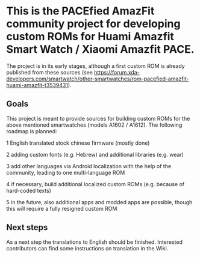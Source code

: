 # This is the PACEfied AmazFit community project for developing custom ROMs for Huami Amazfit Smart Watch / Xiaomi Amazfit PACE.

The project is in its early stages, although a first custom ROM is already published from these sources (see https://forum.xda-developers.com/smartwatch/other-smartwatches/rom-pacefied-amazfit-huami-amazfit-t3539431).

## Goals
This project is meant to provide sources for building custom ROMs for the above mentioned smartwatches (models A1602 / A1612). The following roadmap is planned:

1 English translated stock chinese firmware (mostly done)

2 adding custom fonts (e.g. Hebrew) and additional libraries (e.g. wear)

3 add other languages via Android localization with the help of the community, leading to one multi-language ROM

4 if necessary, build additional localized custom ROMs (e.g. because of hard-coded texts)

5 in the future, also additional apps and modded apps are possible, though this will require a fully resigned custom ROM

## Next steps
As a next step the translations to English should be finished. Interested contributors can find some instructions on translation in the Wiki.

